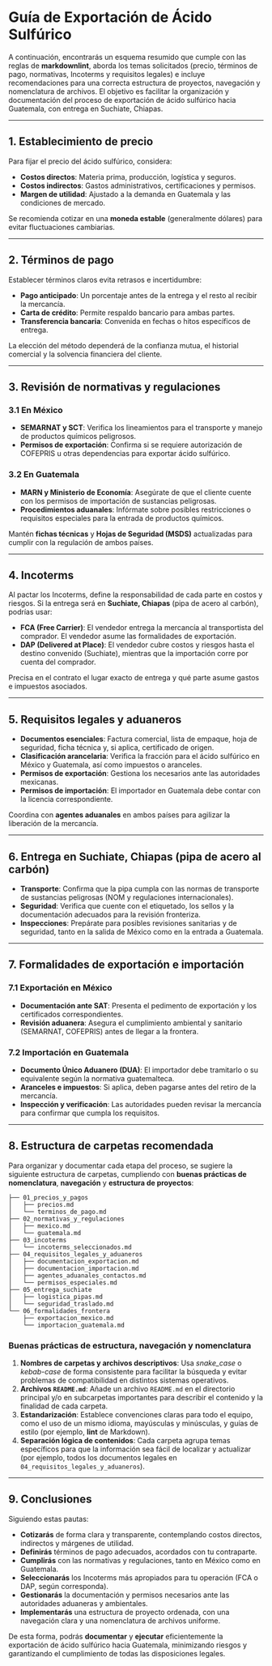# Guía de Exportación de Ácido Sulfúrico

A continuación, encontrarás un esquema resumido que cumple con las reglas de
**markdownlint**, aborda los temas solicitados (precio, términos de pago,
normativas, Incoterms y requisitos legales) e incluye recomendaciones para una
correcta estructura de proyectos, navegación y nomenclatura de archivos. El
objetivo es facilitar la organización y documentación del proceso de exportación
de ácido sulfúrico hacia Guatemala, con entrega en Suchiate, Chiapas.

---

## 1. Establecimiento de precio

Para fijar el precio del ácido sulfúrico, considera:

- **Costos directos**: Materia prima, producción, logística y seguros.
- **Costos indirectos**: Gastos administrativos, certificaciones y permisos.
- **Margen de utilidad**: Ajustado a la demanda en Guatemala y las condiciones
  de mercado.

Se recomienda cotizar en una **moneda estable** (generalmente dólares) para
evitar fluctuaciones cambiarias.

---

## 2. Términos de pago

Establecer términos claros evita retrasos e incertidumbre:

- **Pago anticipado**: Un porcentaje antes de la entrega y el resto al recibir
  la mercancía.
- **Carta de crédito**: Permite respaldo bancario para ambas partes.
- **Transferencia bancaria**: Convenida en fechas o hitos específicos de
  entrega.

La elección del método dependerá de la confianza mutua, el historial comercial y
la solvencia financiera del cliente.

---

## 3. Revisión de normativas y regulaciones

### 3.1 En México

- **SEMARNAT y SCT**: Verifica los lineamientos para el transporte y manejo de
  productos químicos peligrosos.
- **Permisos de exportación**: Confirma si se requiere autorización de COFEPRIS
  u otras dependencias para exportar ácido sulfúrico.

### 3.2 En Guatemala

- **MARN y Ministerio de Economía**: Asegúrate de que el cliente cuente con los
  permisos de importación de sustancias peligrosas.
- **Procedimientos aduanales**: Infórmate sobre posibles restricciones o
  requisitos especiales para la entrada de productos químicos.

Mantén **fichas técnicas** y **Hojas de Seguridad (MSDS)** actualizadas para
cumplir con la regulación de ambos países.

---

## 4. Incoterms

Al pactar los Incoterms, define la responsabilidad de cada parte en costos y
riesgos. Si la entrega será en **Suchiate, Chiapas** (pipa de acero al carbón),
podrías usar:

- **FCA (Free Carrier)**: El vendedor entrega la mercancía al transportista del
  comprador. El vendedor asume las formalidades de exportación.
- **DAP (Delivered at Place)**: El vendedor cubre costos y riesgos hasta el
  destino convenido (Suchiate), mientras que la importación corre por cuenta del
  comprador.

Precisa en el contrato el lugar exacto de entrega y qué parte asume gastos e
impuestos asociados.

---

## 5. Requisitos legales y aduaneros

- **Documentos esenciales**: Factura comercial, lista de empaque, hoja de
  seguridad, ficha técnica y, si aplica, certificado de origen.
- **Clasificación arancelaria**: Verifica la fracción para el ácido sulfúrico en
  México y Guatemala, así como impuestos o aranceles.
- **Permisos de exportación**: Gestiona los necesarios ante las autoridades
  mexicanas.
- **Permisos de importación**: El importador en Guatemala debe contar con la
  licencia correspondiente.

Coordina con **agentes aduanales** en ambos países para agilizar la liberación
de la mercancía.

---

## 6. Entrega en Suchiate, Chiapas (pipa de acero al carbón)

- **Transporte**: Confirma que la pipa cumpla con las normas de transporte de
  sustancias peligrosas (NOM y regulaciones internacionales).
- **Seguridad**: Verifica que cuente con el etiquetado, los sellos y la
  documentación adecuados para la revisión fronteriza.
- **Inspecciones**: Prepárate para posibles revisiones sanitarias y de
  seguridad, tanto en la salida de México como en la entrada a Guatemala.

---

## 7. Formalidades de exportación e importación

### 7.1 Exportación en México

- **Documentación ante SAT**: Presenta el pedimento de exportación y los
  certificados correspondientes.
- **Revisión aduanera**: Asegura el cumplimiento ambiental y sanitario
  (SEMARNAT, COFEPRIS) antes de llegar a la frontera.

### 7.2 Importación en Guatemala

- **Documento Único Aduanero (DUA)**: El importador debe tramitarlo o su
  equivalente según la normativa guatemalteca.
- **Aranceles e impuestos**: Si aplica, deben pagarse antes del retiro de la
  mercancía.
- **Inspección y verificación**: Las autoridades pueden revisar la mercancía
  para confirmar que cumpla los requisitos.

---

## 8. Estructura de carpetas recomendada

Para organizar y documentar cada etapa del proceso, se sugiere la siguiente
estructura de carpetas, cumpliendo con **buenas prácticas de nomenclatura**,
**navegación** y **estructura de proyectos**:

```plaintext
├── 01_precios_y_pagos
│   ├── precios.md
│   └── terminos_de_pago.md
├── 02_normativas_y_regulaciones
│   ├── mexico.md
│   └── guatemala.md
├── 03_incoterms
│   └── incoterms_seleccionados.md
├── 04_requisitos_legales_y_aduaneros
│   ├── documentacion_exportacion.md
│   ├── documentacion_importacion.md
│   ├── agentes_aduanales_contactos.md
│   └── permisos_especiales.md
├── 05_entrega_suchiate
│   ├── logistica_pipas.md
│   └── seguridad_traslado.md
└── 06_formalidades_frontera
    ├── exportacion_mexico.md
    └── importacion_guatemala.md
```

### Buenas prácticas de estructura, navegación y nomenclatura

1. **Nombres de carpetas y archivos descriptivos**: Usa _snake_case_ o
   _kebab-case_ de forma consistente para facilitar la búsqueda y evitar
   problemas de compatibilidad en distintos sistemas operativos.
2. **Archivos `README.md`**: Añade un archivo `README.md` en el directorio
   principal y/o en subcarpetas importantes para describir el contenido y la
   finalidad de cada carpeta.
3. **Estandarización**: Establece convenciones claras para todo el equipo, como
   el uso de un mismo idioma, mayúsculas y minúsculas, y guías de estilo (por
   ejemplo, **lint** de Markdown).
4. **Separación lógica de contenidos**: Cada carpeta agrupa temas específicos
   para que la información sea fácil de localizar y actualizar (por ejemplo,
   todos los documentos legales en `04_requisitos_legales_y_aduaneros`).

---

## 9. Conclusiones

Siguiendo estas pautas:

- **Cotizarás** de forma clara y transparente, contemplando costos directos,
  indirectos y márgenes de utilidad.
- **Definirás** términos de pago adecuados, acordados con tu contraparte.
- **Cumplirás** con las normativas y regulaciones, tanto en México como en
  Guatemala.
- **Seleccionarás** los Incoterms más apropiados para tu operación (FCA o DAP,
  según corresponda).
- **Gestionarás** la documentación y permisos necesarios ante las autoridades
  aduaneras y ambientales.
- **Implementarás** una estructura de proyecto ordenada, con una navegación
  clara y una nomenclatura de archivos uniforme.

De esta forma, podrás **documentar** y **ejecutar** eficientemente la
exportación de ácido sulfúrico hacia Guatemala, minimizando riesgos y
garantizando el cumplimiento de todas las disposiciones legales.
